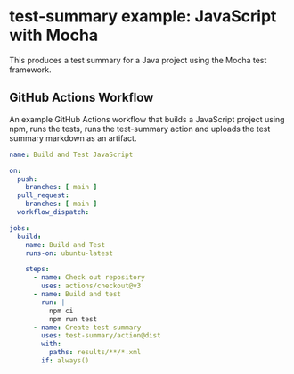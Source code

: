 test-summary example: JavaScript with Mocha
===========================================

This produces a test summary for a Java project using the Mocha test framework.

GitHub Actions Workflow
-----------------------

An example GitHub Actions workflow that builds a JavaScript project using npm, runs the tests, runs the test-summary action and uploads the test summary markdown as an artifact.

```yaml
name: Build and Test JavaScript

on:
  push:
    branches: [ main ]
  pull_request:
    branches: [ main ]
  workflow_dispatch:

jobs:
  build:
    name: Build and Test
    runs-on: ubuntu-latest

    steps:
      - name: Check out repository
        uses: actions/checkout@v3
      - name: Build and test
        run: |
          npm ci
          npm run test
      - name: Create test summary
        uses: test-summary/action@dist
        with:
          paths: results/**/*.xml
        if: always()
```

